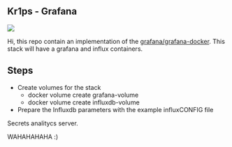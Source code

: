 ## Kr1ps - Grafana
![](http://kr1ps.com/wp-content/uploads/2020/03/navigate-to-start-letter-k-sign-180x180.png)

Hi, this repo contain an implementation of the [grafana/grafana-docker](https://github.com/grafana/grafana-docker).  This stack will have a grafana and influx containers.

## Steps

* Create volumes for the stack
    - docker volume create grafana-volume
    - docker volume create influxdb-volume
* Prepare the Influxdb parameters with the example influxCONFIG file



Secrets analitycs server.

WAHAHAHAHA  :)


